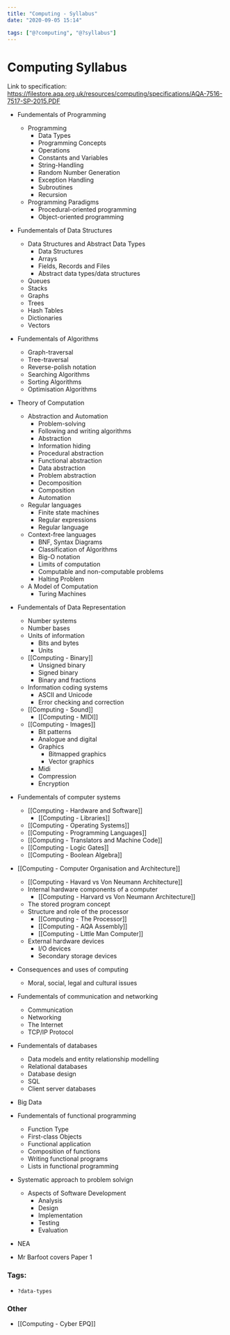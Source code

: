 ```yaml
---
title: "Computing - Syllabus"
date: "2020-09-05 15:14"

tags: ["@?computing", "@?syllabus"]
---
```


# Computing Syllabus
Link to specification: <https://filestore.aqa.org.uk/resources/computing/specifications/AQA-7516-7517-SP-2015.PDF>

* Fundementals of Programming
	* Programming
		* Data Types
		* Programming Concepts
		* Operations
		* Constants and Variables
		* String-Handling
		* Random Number Generation
		* Exception Handling
		* Subroutines
		* Recursion
	* Programming Paradigms
		* Procedural-oriented programming
		* Object-oriented programming
* Fundementals of Data Structures
	* Data Structures and Abstract Data Types
		* Data Structures
		* Arrays
		* Fields, Records and Files
		* Abstract data types/data structures
	* Queues
	* Stacks
	* Graphs
	* Trees
	* Hash Tables
	* Dictionaries
	* Vectors
* Fundementals of Algorithms
	* Graph-traversal
	* Tree-traversal
	* Reverse-polish notation
	* Searching Algorithms
	* Sorting Algorithms
	* Optimisation Algorithms
* Theory of Computation
	* Abstraction and Automation
		* Problem-solving
		* Following and writing algorithms
		* Abstraction
		* Information hiding
		* Procedural abstraction
		* Functional abstraction
		* Data abstraction
		* Problem abstraction
		* Decomposition
		* Composition
		* Automation
	* Regular languages
		* Finite state machines
		* Regular expressions
		* Regular language
	* Context-free languages
		* BNF, Syntax Diagrams
		* Classification of Algorithms
		* Big-O notation
		* Limits of computation
		* Computable and non-computable problems
		* Halting Problem
	* A Model of Computation
		* Turing Machines
* Fundementals of Data Representation
	* Number systems
	* Number bases
	* Units of information
		* Bits and bytes
		* Units
	* [[Computing - Binary]]
		* Unsigned binary
		* Signed binary
		* Binary and fractions
	* Information coding systems
		* ASCII and Unicode
		* Error checking and correction
	* [[Computing - Sound]]
		* [[Computing - MIDI]]
	* [[Computing - Images]]
		* Bit patterns
		* Analogue and digital
		* Graphics
			* Bitmapped graphics
			* Vector graphics
		* Midi
		* Compression
		* Encryption
* Fundementals of computer systems
	* [[Computing - Hardware and Software]]
		* [[Computing - Libraries]]
	* [[Computing - Operating Systems]]
	* [[Computing - Programming Languages]]
	* [[Computing - Translators and Machine Code]]
	* [[Computing - Logic Gates]]
	* [[Computing - Boolean Algebra]]
* [[Computing - Computer Organisation and Architecture]]
	* [[Computing - Havard vs Von Neumann Architecture]]
	* Internal hardware components of a computer
		* [[Computing - Harvard vs Von Neumann Architecture]]
	* The stored program concept
	* Structure and role of the processor
		* [[Computing - The Processor]]
		* [[Computing - AQA Assembly]]
		* [[Computing - Little Man Computer]]
	* External hardware devices
		* I/O devices
		* Secondary storage devices
* Consequences and uses of computing
	* Moral, social, legal and cultural issues
* Fundementals of communication and networking
	* Communication
	* Networking
	* The Internet
	* TCP/IP Protocol
* Fundementals of databases
	* Data models and entity relationship modelling
	* Relational databases
	* Database design
	* SQL
	* Client server databases
* Big Data
* Fundementals of functional programming
	* Function Type
	* First-class Objects
	* Functional application
	* Composition of functions
	* Writing functional programs
	* Lists in functional programming
* Systematic approach to problem solvign
	* Aspects of Software Development
		* Analysis
		* Design
		* Implementation
		* Testing
		* Evaluation
* NEA

* Mr Barfoot covers Paper 1

### Tags:
* `?data-types`

### Other
* [[Computing - Cyber EPQ]]

